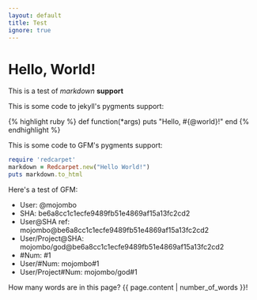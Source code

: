 ```yaml
---
layout: default
title: Test
ignore: true
---
```


Hello, World!
=============

This is a test of _markdown_ **support**

This is some code to jekyll's pygments support:

{% highlight ruby %}
def function(*args)
  puts "Hello, #{@world}!"
end
{% endhighlight %}

This is some code to GFM's pygments support:

```ruby
require 'redcarpet'
markdown = Redcarpet.new("Hello World!")
puts markdown.to_html
```

Here's a test of GFM:

* User: @mojombo
* SHA: be6a8cc1c1ecfe9489fb51e4869af15a13fc2cd2
* User@SHA ref: mojombo@be6a8cc1c1ecfe9489fb51e4869af15a13fc2cd2
* User/Project@SHA: mojombo/god@be6a8cc1c1ecfe9489fb51e4869af15a13fc2cd2
* \#Num: #1
* User/#Num: mojombo#1
* User/Project#Num: mojombo/god#1

How many words are in this page?  {{ page.content | number_of_words }}!
